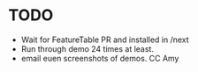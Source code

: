 # TODO

- Wait for FeatureTable PR and installed in /next
- Run through demo 24 times at least.
- email euen screenshots of demos. CC Amy
